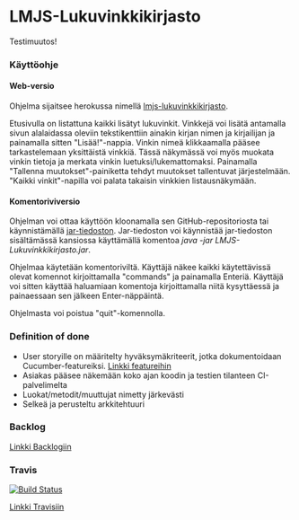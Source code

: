 # LMJS-Lukuvinkkikirjasto

Testimuutos!
### Käyttöohje

#### Web-versio
Ohjelma sijaitsee herokussa nimellä [lmjs-lukuvinkkikirjasto](https://lmjs-lukuvinkkikirjasto.herokuapp.com).

Etusivulla on listattuna kaikki lisätyt lukuvinkit. Vinkkejä voi lisätä antamalla sivun alalaidassa oleviin tekstikenttiin ainakin kirjan nimen ja kirjailijan ja painamalla sitten "Lisää!"-nappia. Vinkin nimeä klikkaamalla pääsee tarkastelemaan yksittäistä vinkkiä. Tässä näkymässä voi myös muokata vinkin tietoja ja merkata vinkin luetuksi/lukemattomaksi. Painamalla "Tallenna muutokset"-painiketta tehdyt muutokset tallentuvat järjestelmään. "Kaikki vinkit"-napilla voi palata takaisin vinkkien listausnäkymään. 

#### Komentoriviversio
Ohjelman voi ottaa käyttöön kloonamalla sen GitHub-repositoriosta tai käynnistämällä [jar-tiedoston](https://github.com/Sadelise/LMJS-Lukuvinkkikirjasto/blob/master/LMJS-Lukuvinkkikirjasto.jar). Jar-tiedoston voi käynnistää jar-tiedoston sisältämässä kansiossa käyttämällä komentoa _java -jar LMJS-Lukuvinkkikirjasto.jar_.

Ohjelmaa käytetään komentoriviltä. Käyttäjä näkee kaikki käytettävissä olevat komennot kirjoittamalla "commands" ja painamalla Enteriä. Käyttäjä voi sitten käyttää haluamiaan komentoja kirjoittamalla niitä kysyttäessä ja painaessaan sen jälkeen Enter-näppäintä.

Ohjelmasta voi poistua "quit"-komennolla.


### Definition of done

* User storyille on määritelty hyväksymäkriteerit, jotka dokumentoidaan Cucumber-featureiksi. [Linkki featureihin](https://github.com/Sadelise/LMJS-Lukuvinkkikirjasto/tree/master/src/test/resources/lukuvinkkikirjasto)
* Asiakas pääsee näkemään koko ajan koodin ja testien tilanteen CI-palvelimelta
* Luokat/metodit/muuttujat nimetty järkevästi
* Selkeä ja perusteltu arkkitehtuuri

### Backlog
[Linkki Backlogiin](https://docs.google.com/spreadsheets/d/1OgjUlsgwDmvzZTyIIeAkLIftJII5E7hFcgInnRusNN4/edit#gid=1257881806)

### Travis
[![Build Status](https://travis-ci.org/Sadelise/LMJS-Lukuvinkkikirjasto.svg?branch=master)](https://travis-ci.org/Sadelise/LMJS-Lukuvinkkikirjasto)

[Linkki Travisiin](https://travis-ci.org/Sadelise/LMJS-Lukuvinkkikirjasto?utm_source=email&utm_medium=notification)



